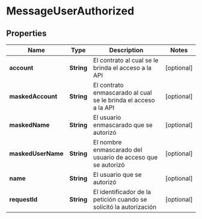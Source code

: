 # MessageUserAuthorized

## Properties
Name | Type | Description | Notes
------------ | ------------- | ------------- | -------------
**account** | **String** | El contrato al cual se le brinda el acceso a la API |  [optional]
**maskedAccount** | **String** | El contrato enmascarado al cual se le brinda el acceso a la API |  [optional]
**maskedName** | **String** | El usuario enmascarado que se autorizó |  [optional]
**maskedUserName** | **String** | El nombre enmascarado del usuario de acceso que se autorizó |  [optional]
**name** | **String** | El usuario que se autorizó |  [optional]
**requestId** | **String** | El identificador de la petición cuando se solicitó la autorización |  [optional]
